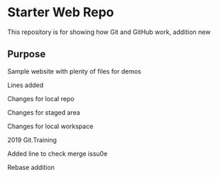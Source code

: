 # Starter Web Repo

This repository is for showing how Git and GitHub work, addition new

## Purpose

Sample website with plenty of files for demos

Lines added

Changes for local repo

Changes for staged area

Changes for local workspace

2019 Git.Training

Added line to check merge issu0e

Rebase addition
